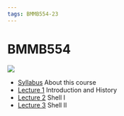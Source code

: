 ```yaml
---
tags: BMMB554-23
---
```


BMMB554
===

![](https://i.imgur.com/FRd603q.png)


- [Syllabus](/8qakr3HbSe-avT1IIZD86Q) About this course
- [Lecture 1](/kwGlqDuxTkWt26k_gbZwkg) Introduction and History
- [Lecture 2](/Uv8ViAU_Qz-sQfnMAzzdlw) Shell I
- [Lecture 3](/Z0IASJrEQMmx1TVWJQQpWg) Shell II